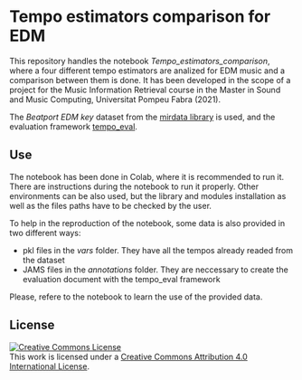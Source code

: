 # Tempo estimators comparison for EDM

This repository handles the notebook *Tempo_estimators_comparison*, where a four different tempo estimators are analized for EDM music and a comparison between them is done. It has been developed in the scope of a project for the Music Information Retrieval course in the Master in Sound and Music Computing, Universitat Pompeu Fabra (2021).

The *Beatport EDM key* dataset from the [mirdata library](https://mirdata.readthedocs.io/) is used, and the evaluation framework [tempo_eval](https://tempoeval.github.io/tempo_eval/).

## Use

The notebook has been done in Colab, where it is recommended to run it. There are instructions during the notebook to run it properly. Other environments can be also used, but the library and modules installation as well as the files paths have to be checked by the user.

To help in the reproduction of the notebook, some data is also provided in two different ways:
  - pkl files in the *vars* folder. They have all the tempos already readed from the dataset
  - JAMS files in the *annotations* folder. They are neccessary to create the evaluation document with the tempo_eval framework

Please, refere to the notebook to learn the use of the provided data.

## License

<a rel="license" href="http://creativecommons.org/licenses/by/4.0/"><img alt="Creative Commons License" style="border-width:0" src="https://i.creativecommons.org/l/by/4.0/88x31.png" /></a><br />This work is licensed under a <a rel="license" href="http://creativecommons.org/licenses/by/4.0/">Creative Commons Attribution 4.0 International License</a>.
